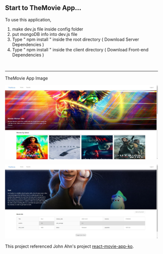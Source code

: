 ## Start to TheMovie App...

To use this application,

1. make dev.js file inside config folder 
2. put mongoDB info into dev.js file 
3. Type " npm install " inside the root directory   ( Download Server Dependencies ) 
4. Type " npm install " inside the client directory ( Download Front-end Dependencies )

<br />

---------------------------------------
TheMovie App Image

![TheMovie_Main](./movieMain.jpg)

![TheMovie_Detail](./movieDetail.jpg)

This project referenced John Ahn's project [react-movie-app-ko](https://github.com/jaewonhimnae/react-movie-app-ko).